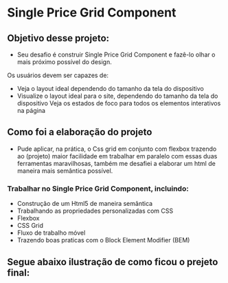 # Single Price Grid Component

## Objetivo desse projeto:

* Seu desafio é construir Single Price Grid Component e fazê-lo olhar o mais próximo possível do design.

Os usuários devem ser capazes de:

* Veja o layout ideal dependendo do tamanho da tela do dispositivo
* Visualize o layout ideal para o site, dependendo do tamanho da tela do dispositivo
Veja os estados de foco para todos os elementos interativos na página

## Como foi a elaboração do projeto
 * Pude aplicar, na prática, o Css grid em conjunto com flexbox  trazendo ao (projeto) maior facilidade em trabalhar em paralelo com essas duas ferramentas maravilhosas, também me desafiei a   elaborar um html de maneira mais semântica possível.
  
 ### Trabalhar no Single Price Grid Component, incluindo:

 * Construção de um Html5 de maneira semântica
 * Trabalhando as propriedades personalizadas com CSS
 * Flexbox 
 * CSS Grid
 * Fluxo de trabalho móvel
 * Trazendo boas praticas com o Block Element Modifier (BEM)

## Segue abaixo ilustração de como ficou o prejeto final: 


  

